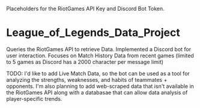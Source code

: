 Placeholders for the RiotGames API Key and Discord Bot Token.

# League_of_Legends_Data_Project
Queries the RiotGames API to retrieve Data. Implemented a Discord bot for user interaction.
Focuses on Match History Data from recent games (limited to 5 games as Discord has a 2000 character per message limit)

TODO:
I'd like to add Live Match Data, so the bot can be used as a tool for analyzing the strengths, weaknesses, and habits of teammates + opponents.
I'm also planning to add web-scraped data that isn't available in the RiotGames API along with a databasae that can allow data analysis of player-specific trends.
